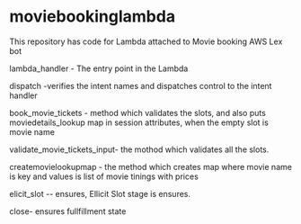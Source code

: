 # moviebookinglambda
This repository has code for Lambda attached to Movie booking AWS Lex bot

lambda_handler - The entry point in the Lambda

dispatch -verifies the intent names and dispatches control to the intent handler

book_movie_tickets - method which validates the slots, and also puts moviedetails_lookup map in session attributes, when the empty slot is movie name

validate_movie_tickets_input- the mothod which validates all the slots.

createmovielookupmap - the method which creates map where movie name is key and values is list of movie tinings with prices

elicit_slot -- ensures, Ellicit Slot stage is ensures.

close- ensures fullfillment state
